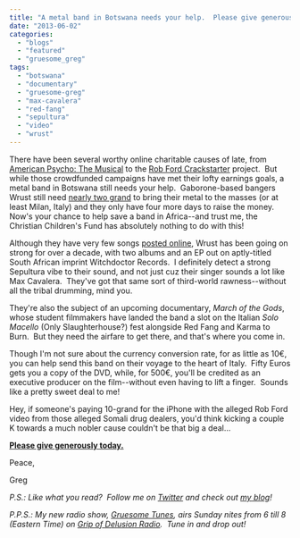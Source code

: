 ```yaml
---
title: "A metal band in Botswana needs your help.  Please give generously..."
date: "2013-06-02"
categories: 
  - "blogs"
  - "featured"
  - "gruesome_greg"
tags: 
  - "botswana"
  - "documentary"
  - "gruesome-greg"
  - "max-cavalera"
  - "red-fang"
  - "sepultura"
  - "video"
  - "wrust"
---
```


There have been several worthy online charitable causes of late, from [American Psycho: The Musical](http://www.kickstarter.com/projects/1798121016/american-psycho) to the [Rob Ford Crackstarter](http://www.indiegogo.com/projects/rob-ford-crackstarter) project.  But while those crowdfunded campaigns have met their lofty earnings goals, a metal band in Botswana still needs your help.  Gaborone-based bangers Wrust still need [nearly two grand](http://www.indiegogo.com/projects/march-of-the-gods-botswana-metalheads-documentary) to bring their metal to the masses (or at least Milan, Italy) and they only have four more days to raise the money.  Now's your chance to help save a band in Africa--and trust me, the Christian Children's Fund has absolutely nothing to do with this!

Although they have very few songs [posted online](http://www.reverbnation.com/wrustmetal), Wrust has been going on strong for over a decade, with two albums and an EP out on aptly-titled South African imprint Witchdoctor Records.  I definitely detect a strong Sepultura vibe to their sound, and not just cuz their singer sounds a lot like Max Cavalera.  They've got that same sort of third-world rawness--without all the tribal drumming, mind you.

They're also the subject of an upcoming documentary, _March of the Gods_, whose student filmmakers have landed the band a slot on the Italian _Solo Macello_ (Only Slaughterhouse?) fest alongside Red Fang and Karma to Burn.  But they need the airfare to get there, and that's where you come in.

Though I'm not sure about the currency conversion rate, for as little as 10€, you can help send this band on their voyage to the heart of Italy.  Fifty Euros gets you a copy of the DVD, while, for 500€, you'll be credited as an executive producer on the film--without even having to lift a finger.  Sounds like a pretty sweet deal to me!

Hey, if someone's paying 10-grand for the iPhone with the alleged Rob Ford video from those alleged Somali drug dealers, you'd think kicking a couple K towards a much nobler cause couldn't be that big a deal...

**[Please give generously today.](http://www.indiegogo.com/projects/march-of-the-gods-botswana-metalheads-documentary)**

Peace,

Greg

_P.S.: Like what you read?  Follow me on [Twitter](http://twitter.com/gruesomeviews) and check out [my blog](http://gruesomeviews.com/)!_

_P.P.S.: My new radio show, [Gruesome Tunes](http://gruesomeviews.com/category/music/gruesome-tunes/), airs Sunday nites from 6 till 8 (Eastern Time) on [Grip of Delusion Radio](http://www.steamingheathen.com/delusion/).  Tune in and drop out!_
